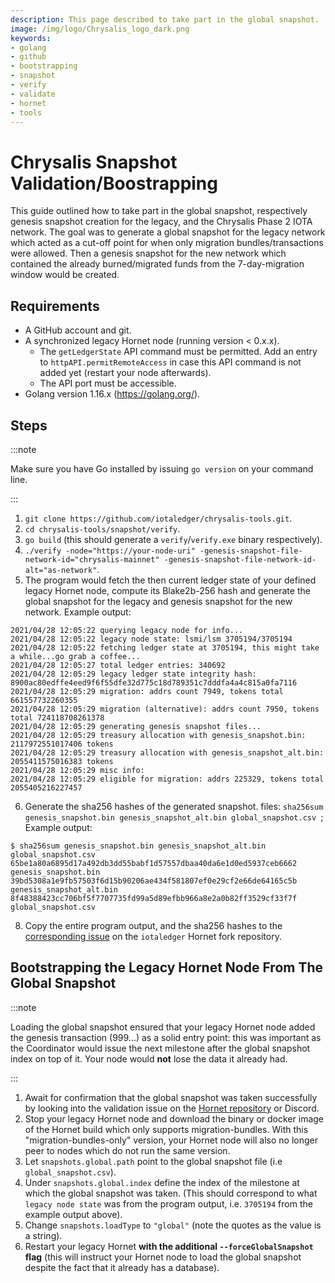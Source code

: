 ```yaml
---
description: This page described to take part in the global snapshot.  
image: /img/logo/Chrysalis_logo_dark.png
keywords:
- golang
- github
- bootstrapping
- snapshot
- verify
- validate
- hornet 
- tools
---
```

# Chrysalis Snapshot Validation/Boostrapping

This guide outlined how to take part in the global snapshot, respectively genesis snapshot creation for the
legacy, and the Chrysalis Phase 2 IOTA network. The goal was to generate a global snapshot for the legacy network which acted
as a cut-off point for when only migration bundles/transactions were allowed. Then a genesis snapshot for the new network
which contained the already burned/migrated funds from the 7-day-migration window would be created.

## Requirements

- A GitHub account and git.
- A synchronized legacy Hornet node (running version < 0.x.x).
    - The `getLedgerState` API command must be permitted. Add an entry to `httpAPI.permitRemoteAccess` in case this API
      command is not added yet (restart your node afterwards).
    - The API port must be accessible.
- Golang version 1.16.x (https://golang.org/).

## Steps

:::note

Make sure you have Go installed by issuing `go version` on your command line.

:::

1. `git clone https://github.com/iotaledger/chrysalis-tools.git`.
2. `cd chrysalis-tools/snapshot/verify`.
3. `go build` (this should generate a `verify`/`verify.exe` binary respectively).
4. `./verify -node="https://your-node-uri" -genesis-snapshot-file-network-id="chrysalis-mainnet" -genesis-snapshot-file-network-id-alt="as-network"`.
5. The program would fetch the then current ledger state of your defined legacy Hornet node, compute its Blake2b-256 hash
   and generate the global snapshot for the legacy and genesis snapshot for the new network. Example output:

```
2021/04/28 12:05:22 querying legacy node for info...
2021/04/28 12:05:22 legacy node state: lsmi/lsm 3705194/3705194
2021/04/28 12:05:22 fetching ledger state at 3705194, this might take a while...go grab a coffee...
2021/04/28 12:05:27 total ledger entries: 340692
2021/04/28 12:05:29 legacy ledger state integrity hash: 8900ac80edffe4eed9f6f55dfe32d775c18d789351c7dddfa4a4c815a0fa7116
2021/04/28 12:05:29 migration: addrs count 7949, tokens total 661557732260355
2021/04/28 12:05:29 migration (alternative): addrs count 7950, tokens total 724118708261378
2021/04/28 12:05:29 generating genesis snapshot files...
2021/04/28 12:05:29 treasury allocation with genesis_snapshot.bin: 2117972551017406 tokens
2021/04/28 12:05:29 treasury allocation with genesis_snapshot_alt.bin: 2055411575016383 tokens
2021/04/28 12:05:29 misc info:
2021/04/28 12:05:29 eligible for migration: addrs 225329, tokens total 2055405216227457
```

6. Generate the sha256 hashes of the generated snapshot.
   files: `sha256sum genesis_snapshot.bin genesis_snapshot_alt.bin global_snapshot.csv `; Example output:

```
$ sha256sum genesis_snapshot.bin genesis_snapshot_alt.bin global_snapshot.csv 
65be1a80a6895d17a492db3dd55babf1d57557dbaa40da6e1d0ed5937ceb6662  genesis_snapshot.bin
39bd5308a1e9fb57503f6d15b90206ae434f581807ef0e29cf2e66de64165c5b  genesis_snapshot_alt.bin
8f48388423cc706bf5f7707735fd99a5d89efbb966a8e2a0b82ff3529cf33f7f  global_snapshot.csv
```

8. Copy the entire program output, and the sha256 hashes to the [corresponding issue](https://github.com/iotaledger/hornet/issues/16) on
   the `iotaledger` Hornet fork repository.

## Bootstrapping the Legacy Hornet Node From The Global Snapshot

:::note

Loading the global snapshot ensured that your legacy Hornet node added the genesis transaction (999...) as a solid entry point: this was important as the Coordinator would issue the next milestone after the global snapshot index on top of it. Your node would **not** lose the data it already had.

:::

1. Await for confirmation that the global snapshot was taken successfully by looking into the validation issue on
   the [Hornet repository](https://github.com/gohornet/hornet) or Discord.
2. Stop your legacy Hornet node and download the binary or docker image of the Hornet build which only supports
   migration-bundles. With this "migration-bundles-only" version, your Hornet node will also no longer peer to nodes
   which do not run the same version.
3. Let `snapshots.global.path` point to the global snapshot file (i.e `global_snapshot.csv`).
4. Under `snapshots.global.index` define the index of the milestone at which the global snapshot was taken. (This should
   correspond to what `legacy node state` was from the program output, i.e. `3705194` from the example output above).
5. Change `snapshots.loadType` to `"global"` (note the quotes as the value is a string).
6. Restart your legacy Hornet **with the additional `--forceGlobalSnapshot` flag** (this will instruct your Hornet node
   to load the global snapshot despite the fact that it already has a database).